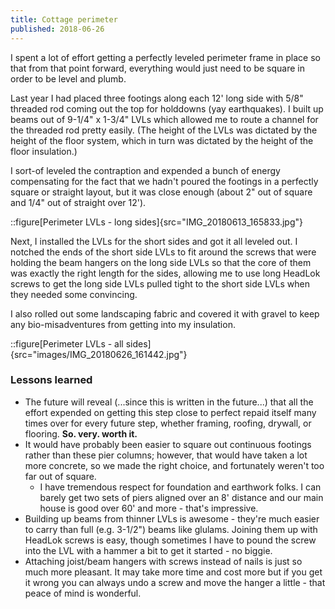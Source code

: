 ```yaml
---
title: Cottage perimeter
published: 2018-06-26
---
```


I spent a lot of effort getting a perfectly leveled perimeter frame in place so that from that point forward,
everything would just need to be square in order to be level and plumb.

Last year I had placed three footings along each 12' long side with 5/8" threaded rod coming out the top for holddowns (yay earthquakes).
I built up beams out of 9-1/4" x 1-3/4" LVLs which allowed me to route a channel for the threaded rod pretty easily.
(The height of the LVLs was dictated by the height of the floor system, which in turn was dictated by the height of the floor insulation.)

I sort-of leveled the contraption and expended a bunch of energy compensating for the fact that we hadn't poured the footings in a perfectly square or straight
layout, but it was close enough (about 2" out of square and 1/4" out of straight over 12').

::figure[Perimeter LVLs - long sides]{src="IMG_20180613_165833.jpg"}

Next, I installed the LVLs for the short sides and got it all leveled out. I notched the ends of the short side LVLs to fit around the screws
that were holding the beam hangers on the long side LVLs so that the core of them was exactly the right length for the sides, allowing me to use
long HeadLok screws to get the long side LVLs pulled tight to the short side LVLs when they needed some convincing.

I also rolled out some landscaping fabric and covered it with gravel to keep any bio-misadventures from getting into my insulation.

::figure[Perimeter LVLs - all sides]{src="images/IMG_20180626_161442.jpg"}

### Lessons learned

- The future will reveal (...since this is written in the future...) that all the effort expended on getting this step close to perfect repaid itself many times over for every future step, whether framing, roofing, drywall, or flooring. **So. very. worth it.**
- It would have probably been easier to square out continuous footings rather than these pier columns; however, that would have taken a lot more concrete, so we made the right choice, and fortunately weren't too far out of square.
  - I have tremendous respect for foundation and earthwork folks. I can barely get two sets of piers aligned over an 8' distance and our main house is good over 60' and more - that's impressive.
- Building up beams from thinner LVLs is awesome - they're much easier to carry than full (e.g. 3-1/2") beams like glulams. Joining them up with HeadLok screws is easy, though sometimes I have to pound the screw into the LVL with a hammer a bit to get it started - no biggie.
- Attaching joist/beam hangers with screws instead of nails is just so much more pleasant. It may take more time and cost more but if you get it wrong you can always undo a screw and move the hanger a little - that peace of mind is wonderful.
